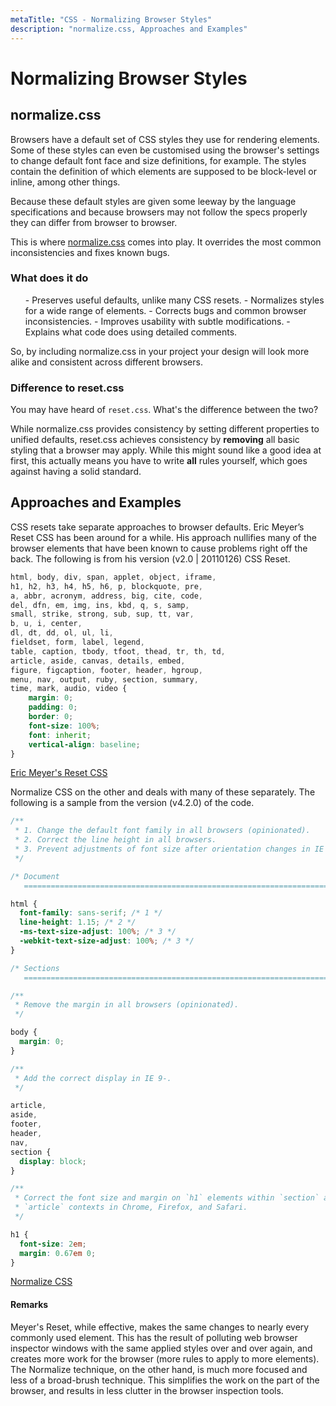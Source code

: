 ```yaml
---
metaTitle: "CSS - Normalizing Browser Styles"
description: "normalize.css, Approaches and Examples"
---
```


# Normalizing Browser Styles




## normalize.css


Browsers have a default set of CSS styles they use for rendering elements. Some of these styles can even be customised using the browser's settings to change default font face and size definitions, for example. The styles contain the definition of which elements are supposed to be block-level or inline, among other things.

Because these default styles are given some leeway by the language specifications and because browsers may not follow the specs properly they can differ from browser to browser.

This is where [normalize.css](http://necolas.github.io/normalize.css/) comes into play. It overrides the most common inconsistencies and fixes known bugs.

### What does it do

> 
<ul>
- Preserves useful defaults, unlike many CSS resets.
- Normalizes styles for a wide range of elements.
- Corrects bugs and common browser inconsistencies.
- Improves usability with subtle modifications.
- Explains what code does using detailed comments.
</ul>


So, by including normalize.css in your project your design will look more alike and consistent across different browsers.

### Difference to reset.css

You may have heard of `reset.css`. What's the difference between the two?

While normalize.css provides consistency by setting different properties to unified defaults, reset.css achieves consistency by **removing** all basic styling that a browser may apply. While this might sound like a good idea at first, this actually means you have to write **all** rules yourself, which goes against having a solid standard.



## Approaches and Examples


CSS resets take separate approaches to browser defaults. Eric Meyer’s Reset CSS has been around for a while. His approach nullifies many of the browser elements that have been known to cause problems right off the back. The following is from his version (v2.0 | 20110126) CSS Reset.

```css
html, body, div, span, applet, object, iframe,
h1, h2, h3, h4, h5, h6, p, blockquote, pre,
a, abbr, acronym, address, big, cite, code,
del, dfn, em, img, ins, kbd, q, s, samp,
small, strike, strong, sub, sup, tt, var,
b, u, i, center,
dl, dt, dd, ol, ul, li,
fieldset, form, label, legend,
table, caption, tbody, tfoot, thead, tr, th, td,
article, aside, canvas, details, embed, 
figure, figcaption, footer, header, hgroup, 
menu, nav, output, ruby, section, summary,
time, mark, audio, video {
    margin: 0;
    padding: 0;
    border: 0;
    font-size: 100%;
    font: inherit;
    vertical-align: baseline;
}

```

[Eric Meyer's Reset CSS](http://meyerweb.com/eric/tools/css/reset/)

Normalize CSS on the other and deals with many of these separately. The following is a sample from the version (v4.2.0) of the code.

```css
/**
 * 1. Change the default font family in all browsers (opinionated).
 * 2. Correct the line height in all browsers.
 * 3. Prevent adjustments of font size after orientation changes in IE and iOS.
 */

/* Document
   ========================================================================== */

html {
  font-family: sans-serif; /* 1 */
  line-height: 1.15; /* 2 */
  -ms-text-size-adjust: 100%; /* 3 */
  -webkit-text-size-adjust: 100%; /* 3 */
}

/* Sections
   ========================================================================== */

/**
 * Remove the margin in all browsers (opinionated).
 */

body {
  margin: 0;
}

/**
 * Add the correct display in IE 9-.
 */

article,
aside,
footer,
header,
nav,
section {
  display: block;
}

/**
 * Correct the font size and margin on `h1` elements within `section` and
 * `article` contexts in Chrome, Firefox, and Safari.
 */

h1 {
  font-size: 2em;
  margin: 0.67em 0;
}

```

[Normalize CSS](http://normalize.css)



#### Remarks


Meyer's Reset, while effective, makes the same changes to nearly every commonly used element. This has the result of polluting web browser inspector windows with the same applied styles over and over again, and creates more work for the browser (more rules to apply to more elements). The Normalize technique, on the other hand, is much more focused and less of a broad-brush technique. This simplifies the work on the part of the browser, and results in less clutter in the browser inspection tools.

